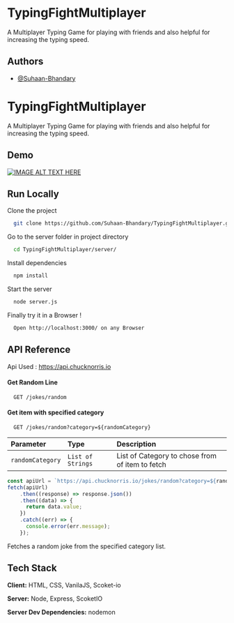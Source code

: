 
# TypingFightMultiplayer

A Multiplayer Typing Game for playing with friends and also helpful for increasing the typing speed.

## Authors

- [@Suhaan-Bhandary](https://github.com/Suhaan-Bhandary)

  
# TypingFightMultiplayer

A Multiplayer Typing Game for playing with friends and also helpful for increasing the typing speed.

## Demo

[![IMAGE ALT TEXT HERE](https://img.youtube.com/vi/YOUTUBE_VIDEO_ID_HERE/0.jpg)](https://www.youtube.com/watch?v=YOUTUBE_VIDEO_ID_HERE)

  
## Run Locally

Clone the project

```bash
  git clone https://github.com/Suhaan-Bhandary/TypingFightMultiplayer.git
```

Go to the server folder in project directory

```bash
  cd TypingFightMultiplayer/server/
```

Install dependencies

```bash
  npm install
```

Start the server

```bash
  node server.js
```

Finally try it in a Browser !

```bash
  Open http://localhost:3000/ on any Browser
```
## API Reference

Api Used : https://api.chucknorris.io

#### Get Random Line

```http
  GET /jokes/random
```

#### Get item with specified category

```http
  GET /jokes/random?category=${randomCategory}
```

| Parameter | Type     | Description                       |
| :-------- | :------- | :-------------------------------- |
| `randomCategory`      | `List of Strings` | List of Category to chose from of item to fetch |

```javascript
const apiUrl = `https://api.chucknorris.io/jokes/random?category=${randomCategory}`;
fetch(apiUrl)
    .then((response) => response.json())
    .then((data) => {
      return data.value;
    })
    .catch((err) => {
      console.error(err.message);
    });
```

Fetches a random joke from the specified category list.
  
## Tech Stack

**Client:** HTML, CSS, VanilaJS, Scoket-io

**Server:** Node, Express, ScoketIO

**Server Dev Dependencies:** nodemon

  